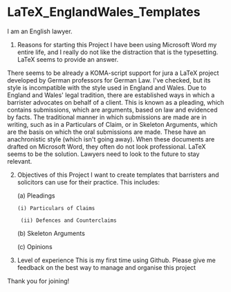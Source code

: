 # LaTeX_EnglandWales_Templates

I am an English lawyer.

1. Reasons for starting this Project
I have been using Microsoft Word my entire life, and I really do not like the distraction that is the typesetting. LaTeX seems to provide an answer. 

There seems to be already a KOMA-script support for jura a LaTeX project developed by German professors for German Law. I've checked, but its style is incompatible with the style used in England and Wales. Due to England and Wales' legal tradition, there are established ways in which a barrister advocates on behalf of a client. This is known as a pleading, which contains submissions, which are arguments, based on law and evidenced by facts. The traditional manner in which submissions are made are in writing, such as in a Particulars of Claim, or in Skeleton Arguments, which are the basis on which the oral submissions are made. These have an anachronistic style (which isn't going away). When these documents are drafted on Microsoft Word, they often do not look professional. LaTeX seems to be the solution. Lawyers need to look to the future to stay relevant.

2. Objectives of this Project
I want to create templates that barristers and solicitors can use for their practice. This includes:

    (a) Pleadings

       (i) Particulars of Claims

        (ii) Defences and Counterclaims

    (b) Skeleton Arguments

    (c) Opinions

3. Level of experience
This is my first time using Github. Please give me feedback on the best way to manage and organise this project

Thank you for joining!
